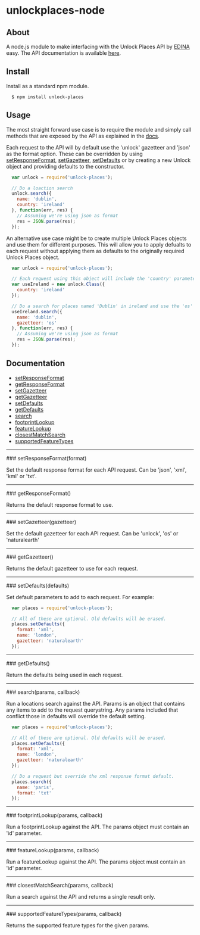 unlockplaces-node
==============

## About
A node.js module to make interfacing with the Unlock Places API by <a href="http://edina.ac.uk/">EDINA</a> easy. The API documentation is available <a href="http://unlock.edina.ac.uk/places/introduction" target="_blank">here</a>.

## Install
Install as a standard npm module.

```
  $ npm install unlock-places
```

## Usage
The most straight forward use case is to require the module and simply call methods that are exposed by the API as explained in the <a href="http://unlock.edina.ac.uk/places/queries/" target="_blank">docs</a>.

Each request to the API will by default use the 'unlock' gazetteer and 'json' as the format option. These can be overridden by using [setResponseFormat](#setResponseFormat), [setGazetteer](#setGazetteer), [setDefaults](#setDefaults) or by creating a new Unlock object and providing defaults to the constructor. 

```javascript
  var unlock = require('unlock-places');

  // Do a loaction search
  unlock.search({
    name: 'dublin',
    country: 'ireland'
  }, function(err, res) {
    // Assuming we're using json as format
    res = JSON.parse(res);
  });
```

An alternative use case might be to create multiple Unlock Places objects and use them for different purposes. This will allow you to apply defualts to each request without applying them as defaults to the originally required Unlock Places object.

```javascript
  var unlock = require('unlock-places');

  // Each request using this object will include the 'country' parameter
  var useIreland = new unlock.Class({
    country: 'ireland'
  });

  // Do a search for places named 'Dublin' in ireland and use the 'os' gazetteer
  useIreland.search({
    name: 'dublin',
    gazetteer: 'os'
  }, function(err, res) {
    // Assuming we're using json as format
    res = JSON.parse(res);
  });
```

## Documentation

* [setResponseFormat](#setResponseFormat)
* [getResponseFormat](#getResponseFormat)
* [setGazetteer](#setGazetteer)
* [getGazetteer](#getGazetteer)
* [setDefaults](#setDefaults)
* [getDefaults](#getDefaults)
* [search](#search)
* [footprintLookup](#footprintLookup)
* [featureLookup](#featureLookup)
* [closestMatchSearch](#closestMatchSearch)
* [supportedFeatureTypes](#supportedFeatureTypes)


---------------------------------------

<a name="setResponseFormat" />
### setResponseFormat(format)

Set the default response format for each API request. Can be 'json', 'xml', 'kml' or 'txt'.

---------------------------------------

<a name="getResponseFormat" />
### getResponseFormat()

Returns the default response format to use.

---------------------------------------

<a name="setGazetteer" />
### setGazetteer(gazetteer)

Set the default gazetteer for each API request. Can be 'unlock', 'os' or 'naturalearth'

---------------------------------------

<a name="getGazetteer" />
### getGazetteer()

Returns the default gazetteer to use for each request.

---------------------------------------

<a name="setDefaults" />
### setDefaults(defaults)

Set default parameters to add to each request. For example:
```javascript
  var places = require('unlock-places');

  // All of these are optional. Old defaults will be erased.
  places.setDefaults({
    format: 'xml',
    name: 'london',
    gazetteer: 'naturalearth'
  });
```

---------------------------------------

<a name="getDefaults" />
### getDefaults()

Return the defaults being used in each request.

---------------------------------------

<a name="search" />
### search(params, callback)

Run a locations search against the API. Params is an object that contains any items to add to the request querystring. Any params included that conflict those in defaults will override the default setting.

```javascript
  var places = require('unlock-places');

  // All of these are optional. Old defaults will be erased.
  places.setDefaults({
    format: 'xml',
    name: 'london',
    gazetteer: 'naturalearth'
  });

  // Do a request but override the xml response format default.
  places.search({
    name: 'paris',
    format: 'txt'
  });
```

---------------------------------------

<a name="footprintLookup" />
### footprintLookup(params, callback)

Run a footprintLookup against the API. The params object must contain an 'id' parameter.

---------------------------------------

<a name="featureLookup" />
### featureLookup(params, callback)

Run a featureLookup against the API. The params object must contain an 'id' parameter.

---------------------------------------

<a name="closestMatchSearch" />
### closestMatchSearch(params, callback)

Run a search against the API and returns a single result only.

---------------------------------------

<a name="supportedFeatureTypes" />
### supportedFeatureTypes(params, callback)

Returns the supported feature types for the given params.